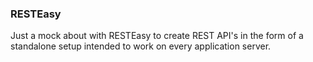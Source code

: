 ### RESTEasy

Just a mock about with RESTEasy to create REST API's in the form of a standalone setup intended to 
work on every application server.

